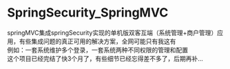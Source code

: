 # SpringSecurity_SpringMVC
springMVC集成springSecurity实现的单机版双客互端（系统管理+商户管理）应用，有些集成问题的真正可用的解决方案，全网可能只有我这有  
例如：一套系统维护多个登录，一套系统两种不同权限的管理和配置  
这个项目已经完结了快3个月了，有些细节已经忘得差不多了，后期再补...  

